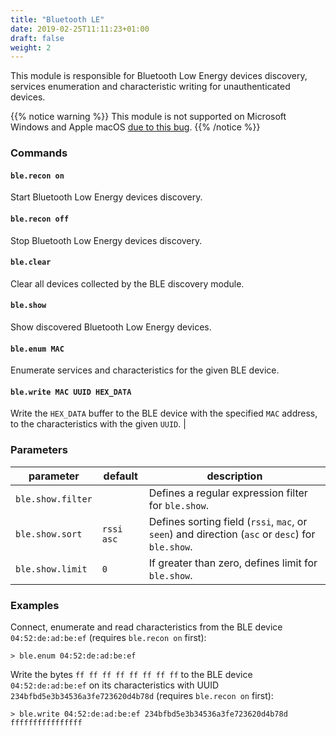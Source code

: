```yaml
---
title: "Bluetooth LE"
date: 2019-02-25T11:11:23+01:00
draft: false
weight: 2
---
```


This module is responsible for Bluetooth Low Energy devices discovery, services enumeration and characteristic writing for unauthenticated devices.

{{% notice warning %}}
This module is not supported on Microsoft Windows and Apple macOS [due to this bug](https://github.com/bettercap/bettercap/issues/74).
{{% /notice %}}

### Commands

#### `ble.recon on` 

Start Bluetooth Low Energy devices discovery.

#### `ble.recon off`

Stop Bluetooth Low Energy devices discovery.

#### `ble.clear` 

Clear all devices collected by the BLE discovery module.

#### `ble.show` 

Show discovered Bluetooth Low Energy devices.

#### `ble.enum MAC`

Enumerate services and characteristics for the given BLE device.

#### `ble.write MAC UUID HEX_DATA` 

Write the `HEX_DATA` buffer to the BLE device with the specified `MAC` address, to the characteristics with the given `UUID`. |

### Parameters

| parameter | default | description |
|-----------|---------|-------------|
| `ble.show.filter` | |  Defines a regular expression filter for `ble.show`.|
| `ble.show.sort` | `rssi asc` | Defines sorting field (`rssi`, `mac`, or `seen`) and direction (`asc` or `desc`) for `ble.show`. |
| `ble.show.limit` | `0` | If greater than zero, defines limit for `ble.show`. |

### Examples

Connect, enumerate and read characteristics from the BLE device `04:52:de:ad:be:ef` (requires `ble.recon on` first):

```
> ble.enum 04:52:de:ad:be:ef
```

Write the bytes `ff ff ff ff ff ff ff ff` to the BLE device `04:52:de:ad:be:ef` on its characteristics with UUID `234bfbd5e3b34536a3fe723620d4b78d` (requires `ble.recon on` first):

```
> ble.write 04:52:de:ad:be:ef 234bfbd5e3b34536a3fe723620d4b78d ffffffffffffffff
```
